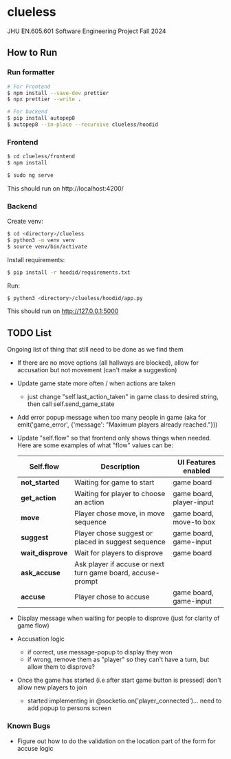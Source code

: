 # clueless

JHU EN.605.601 Software Engineering Project Fall 2024

## How to Run

### Run formatter

```sh
# For Frontend
$ npm install --save-dev prettier
$ npx prettier --write .

# For backend
$ pip install autopep8
$ autopep8 --in-place --recursive clueless/hoodid
```

### Frontend

```sh
$ cd clueless/frontend
$ npm install
```

```sh
$ sudo ng serve
```

This should run on http://localhost:4200/

### Backend

Create venv:

```sh
$ cd <directory>/clueless
$ python3 -m venv venv
$ source venv/bin/activate
```

Install requirements:

```sh
$ pip install -r hoodid/requirements.txt
```

Run:

```sh
$ python3 <directory>/clueless/hoodid/app.py
```

This should run on http://127.0.0.1:5000

## TODO List

Ongoing list of thing that still need to be done as we find them

- If there are no move options (all hallways are blocked), allow for accusation but not movement (can't make a suggestion)
- Update game state more often / when actions are taken
  - just change "self.last_action_taken" in game class to desired string, then call self.send_game_state
- Add error popup message when too many people in game (aka for emit('game_error', {'message': "Maximum players already reached."}))
- Update "self.flow" so that frontend only shows things when needed. Here are some examples of what "flow" values can be:

  | Self.flow         | Description                                                 | UI Features enabled      |
  | ----------------- | ----------------------------------------------------------- | ------------------------ |
  | **not_started**   | Waiting for game to start                                   | game board               |
  | **get_action**    | Waiting for player to choose an action                      | game board, player-input |
  | **move**          | Player chose move, in move sequence                         | game board, move-to box  |
  | **suggest**       | Player chose suggest or placed in suggest sequence          | game board, game-input   |
  | **wait_disprove** | Wait for players to disprove                                | game board               |
  | **ask_accuse**    | Ask player if accuse or next turn game board, accuse-prompt |
  | **accuse**        | Player chose to accuse                                      | game board, game-input   |

- Display message when waiting for people to disprove (just for clarity of game flow)
- Accusation logic

  - if correct, use message-popup to display they won
  - if wrong, remove them as "player" so they can't have a turn, but allow them to disprove?

- Once the game has started (i.e after start game button is pressed) don't allow new players to join
  - started implementing in @socketio.on('player_connected')... need to add popup to persons screen

### Known Bugs

- Figure out how to do the validation on the location part of the form for accuse logic
